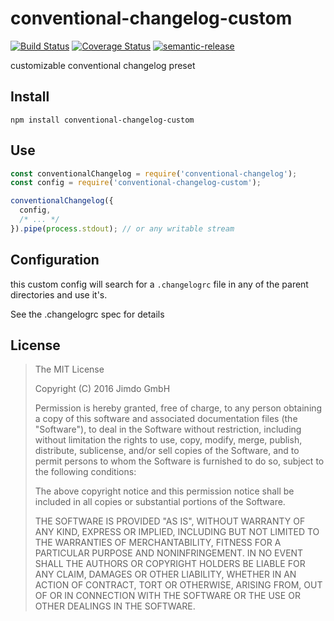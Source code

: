 conventional-changelog-custom
=============================

[![Build Status](https://travis-ci.org/Jimdo/conventional-changelog-custom.svg?branch=master)](https://travis-ci.org/Jimdo/conventional-changelog-custom)
[![Coverage Status](https://coveralls.io/repos/github/Jimdo/conventional-changelog-custom/badge.svg?branch=master)](https://coveralls.io/github/Jimdo/conventional-changelog-custom?branch=master)
[![semantic-release](https://img.shields.io/badge/%20%20%F0%9F%93%A6%F0%9F%9A%80-semantic--release-e10079.svg)](https://github.com/semantic-release/semantic-release)


customizable conventional changelog preset


Install
-------

`npm install conventional-changelog-custom`


Use
---

```js
const conventionalChangelog = require('conventional-changelog');
const config = require('conventional-changelog-custom');

conventionalChangelog({
  config,
  /* ... */
}).pipe(process.stdout); // or any writable stream
```

Configuration
-------------

this custom config will search for a `.changelogrc` file 
in any of the parent directories and use it's.

See the .changelogrc spec for details


License
-------

> The MIT License
> 
> Copyright (C) 2016 Jimdo GmbH
> 
> Permission is hereby granted, free of charge, to any person obtaining a copy of
> this software and associated documentation files (the "Software"), to deal in
> the Software without restriction, including without limitation the rights to
> use, copy, modify, merge, publish, distribute, sublicense, and/or sell copies
> of the Software, and to permit persons to whom the Software is furnished to do
> so, subject to the following conditions:
> 
> The above copyright notice and this permission notice shall be included in all
> copies or substantial portions of the Software.
> 
> THE SOFTWARE IS PROVIDED "AS IS", WITHOUT WARRANTY OF ANY KIND, EXPRESS OR
> IMPLIED, INCLUDING BUT NOT LIMITED TO THE WARRANTIES OF MERCHANTABILITY, FITNESS
> FOR A PARTICULAR PURPOSE AND NONINFRINGEMENT. IN NO EVENT SHALL THE AUTHORS OR
> COPYRIGHT HOLDERS BE LIABLE FOR ANY CLAIM, DAMAGES OR OTHER LIABILITY, WHETHER
> IN AN ACTION OF CONTRACT, TORT OR OTHERWISE, ARISING FROM, OUT OF OR IN
> CONNECTION WITH THE SOFTWARE OR THE USE OR OTHER DEALINGS IN THE SOFTWARE.
